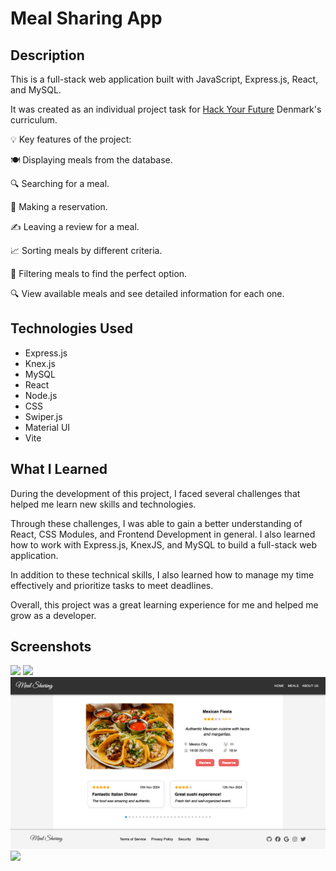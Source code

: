 # Meal Sharing App

## Description

This is a full-stack web application built with JavaScript, Express.js, React, and MySQL.

It was created as an individual project task for [Hack Your Future](https://github.com/HackYourFuture-CPH) Denmark's curriculum.

💡 Key features of the project:

🍽️ Displaying meals from the database.

🔍 Searching for a meal.

📅 Making a reservation.

✍️ Leaving a review for a meal.

📈 Sorting meals by different criteria.

🧹 Filtering meals to find the perfect option.

🔍 View available meals and see detailed information for each one.

## Technologies Used

-   Express.js
-   Knex.js
-   MySQL
-   React
-   Node.js
-   CSS
-   Swiper.js
-   Material UI
-   Vite

## What I Learned

<p>During the development of this project, I faced several challenges that helped me learn new skills and technologies.</p>

<p>Through these challenges, I was able to gain a better understanding of React, CSS Modules, and Frontend Development in general. I also learned how to work with Express.js, KnexJS, and MySQL to build a full-stack web application.</p>

<p>In addition to these technical skills, I also learned how to manage my time effectively and prioritize tasks to meet deadlines.</p>

<p>Overall, this project was a great learning experience for me and helped me grow as a developer.</p>

## Screenshots

<img src="app/public/1.png">
<img src="app/public/2.png">
<img src="app/public/3.png">
<img src="app/public/4.png">